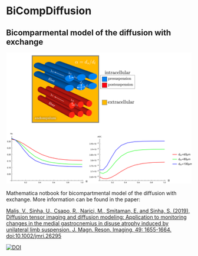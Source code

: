 # BiCompDiffusion
## Bicomparmental model of the diffusion with exchange

 <p align="center">
  <img width="505" height="355" src=/image/preview.png>
</p>
 
Mathematica notbook for bicompartmental model of the diffusion with exchange.
More information can be found in the paper:

[Malis, V., Sinha, U., Csapo, R., Narici, M., Smitaman, E. and Sinha, S. (2019), Diffusion tensor imaging and diffusion modeling: Application to monitoring changes in the medial gastrocnemius in disuse atrophy induced by unilateral limb suspension. J. Magn. Reson. Imaging, 49: 1655-1664. doi:10.1002/jmri.26295](https://onlinelibrary.wiley.com/doi/10.1002/jmri.26295)

[![DOI](https://zenodo.org/badge/245059155.svg)](https://zenodo.org/badge/latestdoi/245059155)
